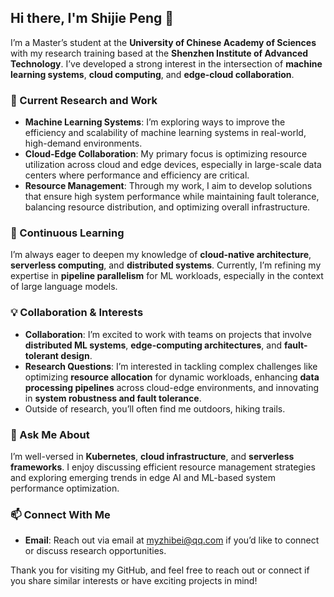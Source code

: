 ## Hi there, I'm Shijie Peng 👋

I’m a Master’s student at the **University of Chinese Academy of Sciences** with my research training based at the **Shenzhen Institute of Advanced Technology**. I’ve developed a strong interest in the intersection of **machine learning systems**, **cloud computing**, and **edge-cloud collaboration**. 

### 🚀 Current Research and Work
- **Machine Learning Systems**: I’m exploring ways to improve the efficiency and scalability of machine learning systems in real-world, high-demand environments.
- **Cloud-Edge Collaboration**: My primary focus is optimizing resource utilization across cloud and edge devices, especially in large-scale data centers where performance and efficiency are critical.
- **Resource Management**: Through my work, I aim to develop solutions that ensure high system performance while maintaining fault tolerance, balancing resource distribution, and optimizing overall infrastructure.

### 🌱 Continuous Learning
I’m always eager to deepen my knowledge of **cloud-native architecture**, **serverless computing**, and **distributed systems**. Currently, I’m refining my expertise in **pipeline parallelism** for ML workloads, especially in the context of large language models.

### 💡 Collaboration & Interests
- **Collaboration**: I’m excited to work with teams on projects that involve **distributed ML systems**, **edge-computing architectures**, and **fault-tolerant design**. 
- **Research Questions**: I’m interested in tackling complex challenges like optimizing **resource allocation** for dynamic workloads, enhancing **data processing pipelines** across cloud-edge environments, and innovating in **system robustness and fault tolerance**.
- Outside of research, you’ll often find me outdoors, hiking trails.

### 💬 Ask Me About
I’m well-versed in **Kubernetes**, **cloud infrastructure**, and **serverless frameworks**. I enjoy discussing efficient resource management strategies and exploring emerging trends in edge AI and ML-based system performance optimization.

### 📫 Connect With Me
- **Email**: Reach out via email at myzhibei@qq.com if you’d like to connect or discuss research opportunities.

Thank you for visiting my GitHub, and feel free to reach out or connect if you share similar interests or have exciting projects in mind!

